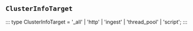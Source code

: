 ## `ClusterInfoTarget`
:::
type ClusterInfoTarget = '_all' | 'http' | 'ingest' | 'thread_pool' | 'script';
:::
